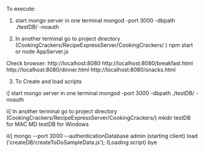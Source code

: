 To execute:

1) start mongo server in one terminal
mongod -port 3000 -dbpath ./testDB/ -noauth

2) In another terminal go to project directory (CookingCrackers/RecipeExpressServer/CookingCrackers/ )
npm start 
or node AppServer.js


Check browser:
http://localhost:8080
http://localhost:8080/breakfast.html
http://localhost:8080/dinner.html
http://localhost:8080/snacks.html


3) To Create and load scripts

i] start mongo server in one terminal
mongod -port 3000 -dbpath ./testDB/ -noauth


ii] In another terminal go to project directory (CookingCrackers/RecipeExpressServer/CookingCrackers/)
mkdir testDB for MAC
MD testDB for Windows


iii] mongo --port 3000 --authenticationDatabase admin   (starting client)
load ('createDB/createToDoSampleData.js');  (Loading script)
bye


